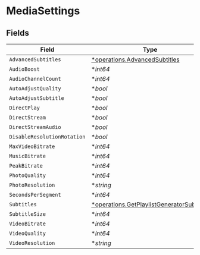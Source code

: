 # MediaSettings


## Fields

| Field                                                                                                 | Type                                                                                                  | Required                                                                                              | Description                                                                                           |
| ----------------------------------------------------------------------------------------------------- | ----------------------------------------------------------------------------------------------------- | ----------------------------------------------------------------------------------------------------- | ----------------------------------------------------------------------------------------------------- |
| `AdvancedSubtitles`                                                                                   | [*operations.AdvancedSubtitles](../../models/operations/advancedsubtitles.md)                         | :heavy_minus_sign:                                                                                    | N/A                                                                                                   |
| `AudioBoost`                                                                                          | **int64*                                                                                              | :heavy_minus_sign:                                                                                    | N/A                                                                                                   |
| `AudioChannelCount`                                                                                   | **int64*                                                                                              | :heavy_minus_sign:                                                                                    | N/A                                                                                                   |
| `AutoAdjustQuality`                                                                                   | **bool*                                                                                               | :heavy_minus_sign:                                                                                    | N/A                                                                                                   |
| `AutoAdjustSubtitle`                                                                                  | **bool*                                                                                               | :heavy_minus_sign:                                                                                    | N/A                                                                                                   |
| `DirectPlay`                                                                                          | **bool*                                                                                               | :heavy_minus_sign:                                                                                    | N/A                                                                                                   |
| `DirectStream`                                                                                        | **bool*                                                                                               | :heavy_minus_sign:                                                                                    | N/A                                                                                                   |
| `DirectStreamAudio`                                                                                   | **bool*                                                                                               | :heavy_minus_sign:                                                                                    | N/A                                                                                                   |
| `DisableResolutionRotation`                                                                           | **bool*                                                                                               | :heavy_minus_sign:                                                                                    | N/A                                                                                                   |
| `MaxVideoBitrate`                                                                                     | **int64*                                                                                              | :heavy_minus_sign:                                                                                    | N/A                                                                                                   |
| `MusicBitrate`                                                                                        | **int64*                                                                                              | :heavy_minus_sign:                                                                                    | N/A                                                                                                   |
| `PeakBitrate`                                                                                         | **int64*                                                                                              | :heavy_minus_sign:                                                                                    | N/A                                                                                                   |
| `PhotoQuality`                                                                                        | **int64*                                                                                              | :heavy_minus_sign:                                                                                    | N/A                                                                                                   |
| `PhotoResolution`                                                                                     | **string*                                                                                             | :heavy_minus_sign:                                                                                    | N/A                                                                                                   |
| `SecondsPerSegment`                                                                                   | **int64*                                                                                              | :heavy_minus_sign:                                                                                    | N/A                                                                                                   |
| `Subtitles`                                                                                           | [*operations.GetPlaylistGeneratorSubtitles](../../models/operations/getplaylistgeneratorsubtitles.md) | :heavy_minus_sign:                                                                                    | N/A                                                                                                   |
| `SubtitleSize`                                                                                        | **int64*                                                                                              | :heavy_minus_sign:                                                                                    | N/A                                                                                                   |
| `VideoBitrate`                                                                                        | **int64*                                                                                              | :heavy_minus_sign:                                                                                    | N/A                                                                                                   |
| `VideoQuality`                                                                                        | **int64*                                                                                              | :heavy_minus_sign:                                                                                    | N/A                                                                                                   |
| `VideoResolution`                                                                                     | **string*                                                                                             | :heavy_minus_sign:                                                                                    | N/A                                                                                                   |